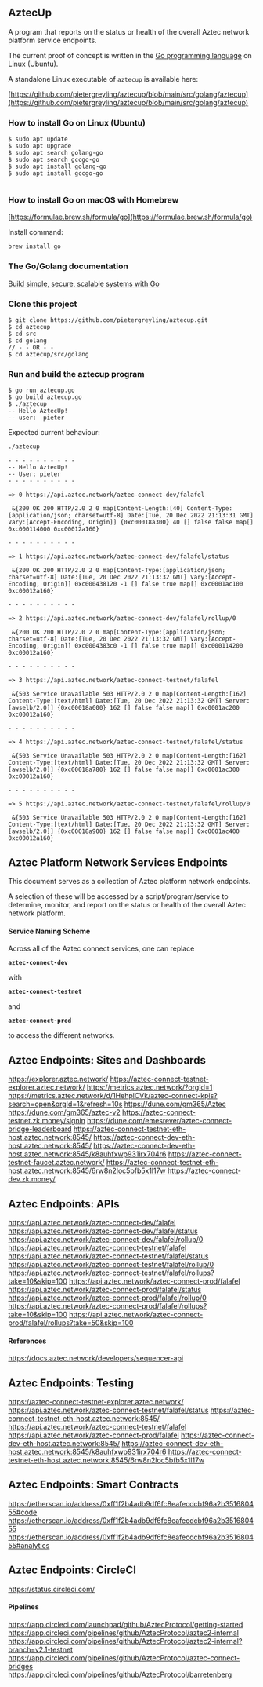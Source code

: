 ## AztecUp

A program that reports on the status or health of the overall Aztec network platform service endpoints.

The current proof of concept is written in the [Go programming language](https://go.dev/) on Linux (Ubuntu).

A standalone Linux executable of `aztecup` is available here:

[https://github.com/pietergreyling/aztecup/blob/main/src/golang/aztecup](https://github.com/pietergreyling/aztecup/blob/main/src/golang/aztecup)


### How to install Go on Linux (Ubuntu)

```shell
$ sudo apt update
$ sudo apt upgrade
$ sudo apt search golang-go
$ sudo apt search gccgo-go
$ sudo apt install golang-go
$ sudo apt install gccgo-go
 
```

### How to install Go on macOS with Homebrew

[https://formulae.brew.sh/formula/go](https://formulae.brew.sh/formula/go)

Install command: 

`brew install go`

### The Go/Golang documentation

[Build simple, secure, scalable systems with Go](https://go.dev/)

### Clone this project
```shell
$ git clone https://github.com/pietergreyling/aztecup.git
$ cd aztecup
$ cd src
$ cd golang
// - - OR - -
$ cd aztecup/src/golang
```

### Run and build the aztecup program

```shell
$ go run aztecup.go
$ go build aztecup.go 
$ ./aztecup
-- Hello AztecUp!
-- user:  pieter

```

Expected current behaviour:

```shell
./aztecup                                                      

- - - - - - - - - -
-- Hello AztecUp!
-- User: pieter
- - - - - - - - - -

=> 0 https://api.aztec.network/aztec-connect-dev/falafel

 &{200 OK 200 HTTP/2.0 2 0 map[Content-Length:[40] Content-Type:[application/json; charset=utf-8] Date:[Tue, 20 Dec 2022 21:13:31 GMT] Vary:[Accept-Encoding, Origin]] {0xc00018a300} 40 [] false false map[] 0xc000114000 0xc00012a160}

- - - - - - - - - -

=> 1 https://api.aztec.network/aztec-connect-dev/falafel/status

 &{200 OK 200 HTTP/2.0 2 0 map[Content-Type:[application/json; charset=utf-8] Date:[Tue, 20 Dec 2022 21:13:32 GMT] Vary:[Accept-Encoding, Origin]] 0xc000438120 -1 [] false true map[] 0xc0001ac100 0xc00012a160}

- - - - - - - - - -

=> 2 https://api.aztec.network/aztec-connect-dev/falafel/rollup/0

 &{200 OK 200 HTTP/2.0 2 0 map[Content-Type:[application/json; charset=utf-8] Date:[Tue, 20 Dec 2022 21:13:32 GMT] Vary:[Accept-Encoding, Origin]] 0xc0004383c0 -1 [] false true map[] 0xc000114200 0xc00012a160}

- - - - - - - - - -

=> 3 https://api.aztec.network/aztec-connect-testnet/falafel

 &{503 Service Unavailable 503 HTTP/2.0 2 0 map[Content-Length:[162] Content-Type:[text/html] Date:[Tue, 20 Dec 2022 21:13:32 GMT] Server:[awselb/2.0]] {0xc00018a600} 162 [] false false map[] 0xc0001ac200 0xc00012a160}

- - - - - - - - - -

=> 4 https://api.aztec.network/aztec-connect-testnet/falafel/status

 &{503 Service Unavailable 503 HTTP/2.0 2 0 map[Content-Length:[162] Content-Type:[text/html] Date:[Tue, 20 Dec 2022 21:13:32 GMT] Server:[awselb/2.0]] {0xc00018a780} 162 [] false false map[] 0xc0001ac300 0xc00012a160}

- - - - - - - - - -

=> 5 https://api.aztec.network/aztec-connect-testnet/falafel/rollup/0

 &{503 Service Unavailable 503 HTTP/2.0 2 0 map[Content-Length:[162] Content-Type:[text/html] Date:[Tue, 20 Dec 2022 21:13:32 GMT] Server:[awselb/2.0]] {0xc00018a900} 162 [] false false map[] 0xc0001ac400 0xc00012a160}
```

## Aztec Platform Network Services Endpoints

This document serves as a collection of Aztec platform network endpoints.

A selection of these will be accessed by a script/program/service to determine, monitor, and report on the status or health of the overall Aztec network platform.  
#### Service Naming Scheme

Across all of the Aztec connect services, one can replace 

**`aztec-connect-dev`** 

with

**`aztec-connect-testnet`** 

and 

**`aztec-connect-prod`** 

to access the different networks.

## Aztec Endpoints: Sites and Dashboards

https://explorer.aztec.network/
https://aztec-connect-testnet-explorer.aztec.network/
https://metrics.aztec.network/?orgId=1
https://metrics.aztec.network/d/1HehplOVk/aztec-connect-kpis?search=open&orgId=1&refresh=10s
https://dune.com/gm365/Aztec
https://dune.com/gm365/aztec-v2
https://aztec-connect-testnet.zk.money/signin
https://dune.com/emesrever/aztec-connect-bridge-leaderboard
https://aztec-connect-testnet-eth-host.aztec.network:8545/
https://aztec-connect-dev-eth-host.aztec.network:8545/
https://aztec-connect-dev-eth-host.aztec.network:8545/k8auhfxwp931irx704r6
https://aztec-connect-testnet-faucet.aztec.network/
https://aztec-connect-testnet-eth-host.aztec.network:8545/6rw8n2loc5bfb5x1l17w
https://aztec-connect-dev.zk.money/

## Aztec Endpoints: APIs

https://api.aztec.network/aztec-connect-dev/falafel
https://api.aztec.network/aztec-connect-dev/falafel/status
https://api.aztec.network/aztec-connect-dev/falafel/rollup/0
https://api.aztec.network/aztec-connect-testnet/falafel
https://api.aztec.network/aztec-connect-testnet/falafel/status
https://api.aztec.network/aztec-connect-testnet/falafel/rollup/0
https://api.aztec.network/aztec-connect-testnet/falafel/rollups?take=10&skip=100
https://api.aztec.network/aztec-connect-prod/falafel
https://api.aztec.network/aztec-connect-prod/falafel/status
https://api.aztec.network/aztec-connect-prod/falafel/rollup/0
https://api.aztec.network/aztec-connect-prod/falafel/rollups?take=10&skip=100
https://api.aztec.network/aztec-connect-prod/falafel/rollups?take=50&skip=100

#### References
https://docs.aztec.network/developers/sequencer-api

## Aztec Endpoints: Testing

https://aztec-connect-testnet-explorer.aztec.network/
https://api.aztec.network/aztec-connect-testnet/falafel/status
https://aztec-connect-testnet-eth-host.aztec.network:8545/
https://api.aztec.network/aztec-connect-testnet/falafel
https://api.aztec.network/aztec-connect-prod/falafel
https://aztec-connect-dev-eth-host.aztec.network:8545/
https://aztec-connect-dev-eth-host.aztec.network:8545/k8auhfxwp931irx704r6
https://aztec-connect-testnet-eth-host.aztec.network:8545/6rw8n2loc5bfb5x1l17w

## Aztec Endpoints: Smart Contracts

https://etherscan.io/address/0xff1f2b4adb9df6fc8eafecdcbf96a2b351680455#code
https://etherscan.io/address/0xff1f2b4adb9df6fc8eafecdcbf96a2b351680455
https://etherscan.io/address/0xff1f2b4adb9df6fc8eafecdcbf96a2b351680455#analytics

## Aztec Endpoints: CircleCI

https://status.circleci.com/

#### Pipelines
https://app.circleci.com/launchpad/github/AztecProtocol/getting-started
https://app.circleci.com/pipelines/github/AztecProtocol/aztec2-internal
https://app.circleci.com/pipelines/github/AztecProtocol/aztec2-internal?branch=v2.1-testnet
https://app.circleci.com/pipelines/github/AztecProtocol/aztec-connect-bridges
https://app.circleci.com/pipelines/github/AztecProtocol/barretenberg

